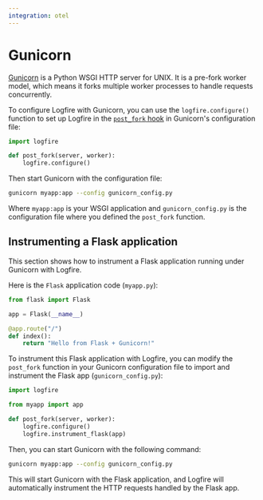 ```yaml
---
integration: otel
---
```


# Gunicorn

[Gunicorn](https://docs.gunicorn.org/en/latest/index.html) is a Python WSGI HTTP server for UNIX.
It is a pre-fork worker model, which means it forks multiple worker processes to handle requests concurrently.

To configure Logfire with Gunicorn, you can use the `logfire.configure()` function to set up Logfire in the
[`post_fork` hook](https://docs.gunicorn.org/en/latest/settings.html#post-fork) in Gunicorn's configuration file:

```py
import logfire

def post_fork(server, worker):
    logfire.configure()
```

Then start Gunicorn with the configuration file:

```bash
gunicorn myapp:app --config gunicorn_config.py
```

Where `myapp:app` is your WSGI application and `gunicorn_config.py` is the configuration file where you defined the `post_fork` function.

## Instrumenting a Flask application

This section shows how to instrument a Flask application running under Gunicorn with Logfire.

Here is the `Flask` application code (`myapp.py`):

```py
from flask import Flask

app = Flask(__name__)

@app.route("/")
def index():
    return "Hello from Flask + Gunicorn!"
```

To instrument this Flask application with Logfire, you can modify the `post_fork` function in your Gunicorn configuration file to import and instrument the Flask app (`gunicorn_config.py`):

```py
import logfire

from myapp import app

def post_fork(server, worker):
    logfire.configure()
    logfire.instrument_flask(app)
```

Then, you can start Gunicorn with the following command:

```bash
gunicorn myapp:app --config gunicorn_config.py
```

This will start Gunicorn with the Flask application, and Logfire will automatically instrument the HTTP requests handled by the Flask app.
